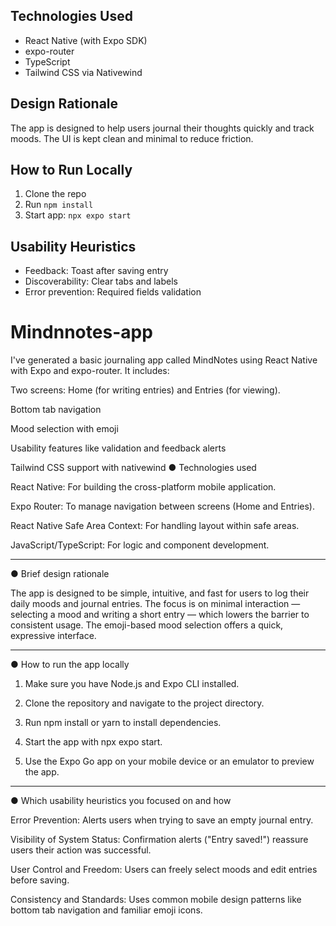 ## Technologies Used
- React Native (with Expo SDK)
- expo-router
- TypeScript
- Tailwind CSS via Nativewind

## Design Rationale
The app is designed to help users journal their thoughts quickly and track moods. The UI is kept clean and minimal to reduce friction.

## How to Run Locally
1. Clone the repo
2. Run `npm install`
3. Start app: `npx expo start`

## Usability Heuristics
- Feedback: Toast after saving entry
- Discoverability: Clear tabs and labels
- Error prevention: Required fields validation


# Mindnnotes-app
I've generated a basic journaling app called MindNotes using React Native with Expo and expo-router. It includes:

Two screens: Home (for writing entries) and Entries (for viewing).

Bottom tab navigation

Mood selection with emoji

Usability features like validation and feedback alerts

Tailwind CSS support with nativewind
● Technologies used

React Native: For building the cross-platform mobile application.

Expo Router: To manage navigation between screens (Home and Entries).

React Native Safe Area Context: For handling layout within safe areas.

JavaScript/TypeScript: For logic and component development.



---

● Brief design rationale

The app is designed to be simple, intuitive, and fast for users to log their daily moods and journal entries. The focus is on minimal interaction — selecting a mood and writing a short entry — which lowers the barrier to consistent usage. The emoji-based mood selection offers a quick, expressive interface.


---

● How to run the app locally

1. Make sure you have Node.js and Expo CLI installed.


2. Clone the repository and navigate to the project directory.


3. Run npm install or yarn to install dependencies.


4. Start the app with npx expo start.


5. Use the Expo Go app on your mobile device or an emulator to preview the app.




---

● Which usability heuristics you focused on and how

Error Prevention: Alerts users when trying to save an empty journal entry.

Visibility of System Status: Confirmation alerts ("Entry saved!") reassure users their action was successful.

User Control and Freedom: Users can freely select moods and edit entries before saving.

Consistency and Standards: Uses common mobile design patterns like bottom tab navigation and familiar emoji icons.
